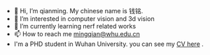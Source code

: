 - 👋 Hi, I’m qianming. My chinese name is 钱铭.
- 👀 I’m interested in computer vision and 3d vision
- 🌱 I’m currently learning nerf related works
- 📫 How to reach me mingqian@whu.edu.cn
- I'm a PHD student in Wuhan University. you can see my [CV here](https://qianmingduowan.github.io/mqian.github.io/) .

<!---
qianmingduowan/qianmingduowan is a ✨ special ✨ repository because its `README.md` (this file) appears on your GitHub profile.
You can click the Preview link to take a look at your changes.
--->

